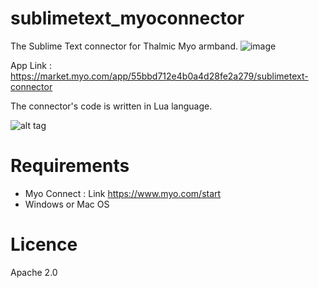 # sublimetext_myoconnector
The Sublime Text connector for Thalmic Myo armband.     ![image](https://uwaterloo.ca/mechanical-mechatronics-engineering/sites/ca.mechanical-mechatronics-engineering/files/uploads/images/thamliclabs.png)

App Link : https://market.myo.com/app/55bbd712e4b0a4d28fe2a279/sublimetext-connector

The connector's code is written in Lua language.

![alt tag](https://packagecontrol.io/readmes/img/b6da1854601a9ad66077bf93565562719ee30ce9.gif)

# Requirements
* Myo Connect : Link https://www.myo.com/start
* Windows or Mac OS

# Licence
 Apache 2.0
